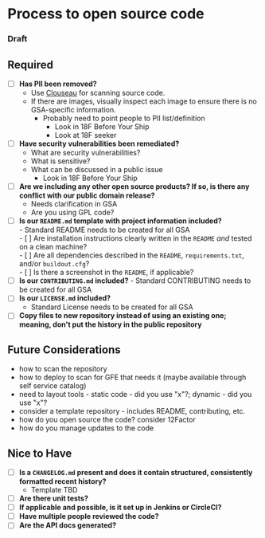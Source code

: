 # Process to open source code
### Draft

## Required
- [ ] **Has PII been removed?**
  - Use [Clouseau](https://github.com/virtix/clouseau) for scanning source code.
  - If there are images, visually inspect each image to ensure there is no GSA-specific information.
    - Probably need to point people to PII list/definition
      - Look in 18F Before Your Ship
      - Look at 18F seeker
- [ ] **Have security vulnerabilities been remediated?**
    - What are security vulnerabilities?
    - What is sensitive?
    - What can be discussed in a public issue
      - Look in 18F Before Your Ship
- [ ] **Are we including any other open source products? If so, is there any conflict with our public domain release?**
    - Needs clarification in GSA
    - Are you using GPL code?
- [ ] **Is our `README.md` template with project information included?**   
      - Standard README needs to be created for all GSA   
      - [ ] Are installation instructions clearly written in the `README` _and_ tested on a clean machine?   
      - [ ] Are all dependencies described in the `README`, `requirements.txt`, and/or `buildout.cfg`?   
      - [ ] Is there a screenshot in the `README`, if applicable?
- [ ] **Is our `CONTRIBUTING.md` included?**
      - Standard CONTRIBUTING needs to be created for all GSA
- [ ] **Is our `LICENSE.md` included?**
    - Standard License needs to be created for all GSA
- [ ] **Copy files to new repository instead of using an existing one; meaning, don't put the history in the public repository**

## Future Considerations
* how to scan the repository
* how to deploy to scan for GFE that needs it (maybe available through self service catalog)
* need to layout tools - static code - did you use "x"?; dynamic - did you use "x"?
* consider a template repository - includes README, contributing, etc.
* how do you open source the code? consider 12Factor
* how do you manage updates to the code

## Nice to Have
- [ ] **Is a `CHANGELOG.md` present and does it contain structured, consistently formatted recent history?**
    - Template TBD
- [ ] **Are there unit tests?**
- [ ] **If applicable and possible, is it set up in Jenkins or CircleCI?**
- [ ] **Have multiple people reviewed the code?**
- [ ] **Are the API docs generated?**
